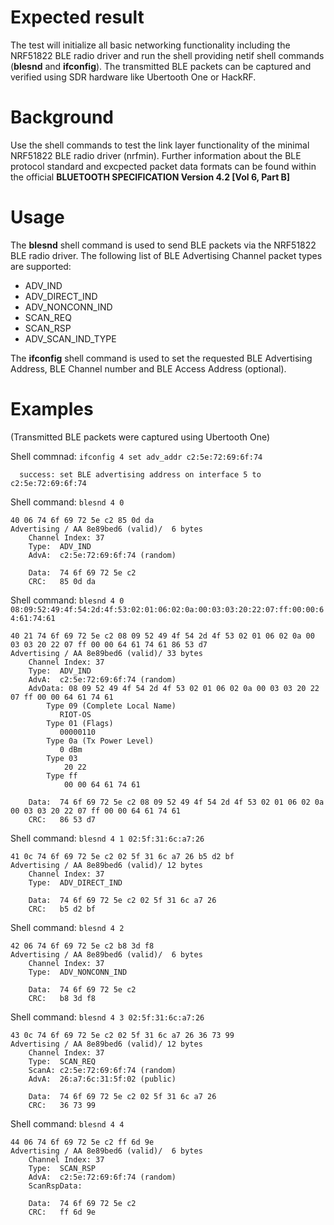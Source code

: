 Expected result
===============
The test will initialize all basic networking functionality including the
 NRF51822 BLE radio driver and run the shell providing netif shell
commands (**blesnd** and **ifconfig**). The transmitted BLE packets can
be captured and verified using SDR hardware like Ubertooth One or
HackRF.

Background
==========
Use the shell commands to test the link layer functionality of the minimal
NRF51822 BLE radio driver (nrfmin). Further information about the BLE protocol
standard and excpected packet data formats can be found within the official
**BLUETOOTH SPECIFICATION Version 4.2 [Vol 6, Part B]**

Usage
=====
The **blesnd** shell command is used to send BLE packets via the NRF51822
BLE radio driver. The following list of BLE Advertising Channel packet types
are supported:
- ADV_IND
- ADV_DIRECT_IND
- ADV_NONCONN_IND
- SCAN_REQ
- SCAN_RSP
- ADV_SCAN_IND_TYPE

The **ifconfig** shell command is used to set the requested BLE Advertising
Address, BLE Channel number and BLE Access Address (optional).

Examples
========
(Transmitted BLE packets were captured using Ubertooth One)

Shell commnad: `ifconfig 4 set adv_addr c2:5e:72:69:6f:74`
```
  success: set BLE advertising address on interface 5 to c2:5e:72:69:6f:74
```
Shell command: `blesnd 4 0`
```
40 06 74 6f 69 72 5e c2 85 0d da 
Advertising / AA 8e89bed6 (valid)/  6 bytes
    Channel Index: 37
    Type:  ADV_IND
    AdvA:  c2:5e:72:69:6f:74 (random)

    Data:  74 6f 69 72 5e c2
    CRC:   85 0d da
```
Shell command: `blesnd 4 0 08:09:52:49:4f:54:2d:4f:53:02:01:06:02:0a:00:03:03:20:22:07:ff:00:00:64:61:74:61`
```
40 21 74 6f 69 72 5e c2 08 09 52 49 4f 54 2d 4f 53 02 01 06 02 0a 00 03 03 20 22 07 ff 00 00 64 61 74 61 86 53 d7 
Advertising / AA 8e89bed6 (valid)/ 33 bytes
    Channel Index: 37
    Type:  ADV_IND
    AdvA:  c2:5e:72:69:6f:74 (random)
    AdvData: 08 09 52 49 4f 54 2d 4f 53 02 01 06 02 0a 00 03 03 20 22 07 ff 00 00 64 61 74 61
        Type 09 (Complete Local Name)
           RIOT-OS
        Type 01 (Flags)
           00000110
        Type 0a (Tx Power Level)
           0 dBm
        Type 03
            20 22
        Type ff
            00 00 64 61 74 61

    Data:  74 6f 69 72 5e c2 08 09 52 49 4f 54 2d 4f 53 02 01 06 02 0a 00 03 03 20 22 07 ff 00 00 64 61 74 61
    CRC:   86 53 d7
```
Shell command: `blesnd 4 1 02:5f:31:6c:a7:26`
```
41 0c 74 6f 69 72 5e c2 02 5f 31 6c a7 26 b5 d2 bf 
Advertising / AA 8e89bed6 (valid)/ 12 bytes
    Channel Index: 37
    Type:  ADV_DIRECT_IND

    Data:  74 6f 69 72 5e c2 02 5f 31 6c a7 26
    CRC:   b5 d2 bf
```
Shell command: `blesnd 4 2`
```
42 06 74 6f 69 72 5e c2 b8 3d f8 
Advertising / AA 8e89bed6 (valid)/  6 bytes
    Channel Index: 37
    Type:  ADV_NONCONN_IND

    Data:  74 6f 69 72 5e c2
    CRC:   b8 3d f8
```
Shell command: `blesnd 4 3 02:5f:31:6c:a7:26`
```
43 0c 74 6f 69 72 5e c2 02 5f 31 6c a7 26 36 73 99 
Advertising / AA 8e89bed6 (valid)/ 12 bytes
    Channel Index: 37
    Type:  SCAN_REQ
    ScanA: c2:5e:72:69:6f:74 (random)
    AdvA:  26:a7:6c:31:5f:02 (public)

    Data:  74 6f 69 72 5e c2 02 5f 31 6c a7 26
    CRC:   36 73 99
```
Shell command: `blesnd 4 4`
```
44 06 74 6f 69 72 5e c2 ff 6d 9e 
Advertising / AA 8e89bed6 (valid)/  6 bytes
    Channel Index: 37
    Type:  SCAN_RSP
    AdvA:  c2:5e:72:69:6f:74 (random)
    ScanRspData:

    Data:  74 6f 69 72 5e c2
    CRC:   ff 6d 9e
```
